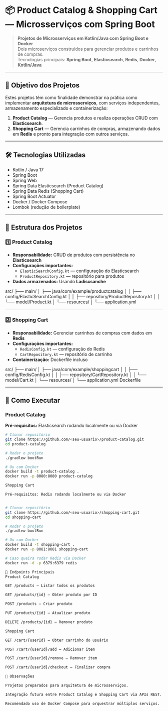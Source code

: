 # 📦 Product Catalog & Shopping Cart — Microsserviços com Spring Boot

> **Projetos de Microsserviços em Kotlin/Java com Spring Boot e Docker**  
> Dois microserviços construídos para gerenciar produtos e carrinhos de compras.  
> Tecnologias principais: **Spring Boot**, **Elasticsearch**, **Redis**, **Docker**, **Kotlin/Java**

---

## 🎯 Objetivo dos Projetos
Estes projetos têm como finalidade demonstrar na prática como implementar **arquitetura de microsserviços**, com serviços independentes, armazenamento especializado e containerização:  

1. **Product Catalog** — Gerencia produtos e realiza operações CRUD com **Elasticsearch**.  
2. **Shopping Cart** — Gerencia carrinhos de compras, armazenando dados em **Redis** e pronto para integração com outros serviços.

---

## 🛠️ Tecnologias Utilizadas
- Kotlin / Java 17
- Spring Boot
- Spring Web
- Spring Data Elasticsearch (Product Catalog)
- Spring Data Redis (Shopping Cart)
- Spring Boot Actuator
- Docker / Docker Compose
- Lombok (redução de boilerplate)

---

## 📂 Estrutura dos Projetos

### 1️⃣ Product Catalog
- **Responsabilidade:** CRUD de produtos com persistência no **Elasticsearch**
- **Configurações importantes:**  
  - `ElasticSearchConfig.kt` — configuração do Elasticsearch  
  - `ProductRepository.kt` — repositório para produtos  
- **Dados armazenados:** Usando **Ladiscsanche**  

src/
├── main/
│ ├── java/com/example/productcatalog
│ │ ├── config/ElasticSearchConfig.kt
│ │ ├── repository/ProductRepository.kt
│ │ └── model/Product.kt
│ └── resources/
│ └── application.yml



---

### 2️⃣ Shopping Cart
- **Responsabilidade:** Gerenciar carrinhos de compras com dados em **Redis**
- **Configurações importantes:**  
  - `RedisConfig.kt` — configuração do Redis  
  - `CartRepository.kt` — repositório de carrinho  
- **Containerização:** Dockerfile incluso  

src/
├── main/
│ ├── java/com/example/shoppingcart
│ │ ├── config/RedisConfig.kt
│ │ ├── repository/CartRepository.kt
│ │ └── model/Cart.kt
│ └── resources/
│ └── application.yml
Dockerfile



---

## 🚀 Como Executar

### Product Catalog
**Pré-requisitos:** Elasticsearch rodando localmente ou via Docker  

```bash
# Clonar repositório
git clone https://github.com/<seu-usuario>/product-catalog.git
cd product-catalog

# Rodar o projeto
./gradlew bootRun

# Ou com Docker
docker build -t product-catalog .
docker run -p 8080:8080 product-catalog

Shopping Cart

Pré-requisitos: Redis rodando localmente ou via Docker


# Clonar repositório
git clone https://github.com/<seu-usuario>/shopping-cart.git
cd shopping-cart

# Rodar o projeto
./gradlew bootRun

# Ou com Docker
docker build -t shopping-cart .
docker run -p 8081:8081 shopping-cart

# Caso queira rodar Redis via Docker
docker run -d -p 6379:6379 redis

🔗 Endpoints Principais
Product Catalog

GET /products — Listar todos os produtos

GET /products/{id} — Obter produto por ID

POST /products — Criar produto

PUT /products/{id} — Atualizar produto

DELETE /products/{id} — Remover produto

Shopping Cart

GET /cart/{userId} — Obter carrinho do usuário

POST /cart/{userId}/add — Adicionar item

POST /cart/{userId}/remove — Remover item

POST /cart/{userId}/checkout — Finalizar compra

📌 Observações

Projetos preparados para arquitetura de microsserviços.

Integração futura entre Product Catalog e Shopping Cart via APIs REST.

Recomendado uso de Docker Compose para orquestrar múltiplos serviços.
